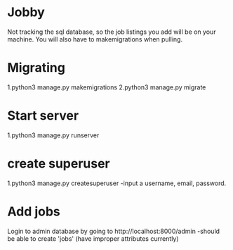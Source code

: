 # Jobby

Not tracking the sql database, so the job listings you add will be on your machine. You will also have to makemigrations when pulling.

# Migrating
1.python3 manage.py makemigrations
2.python3 manage.py migrate

# Start server
1.python3 manage.py runserver

# create superuser
1.python3 manage.py createsuperuser
  -input a username, email, password.
  
# Add jobs
Login to admin database by going to http://localhost:8000/admin
  -should be able to create 'jobs' (have improper attributes currently)
